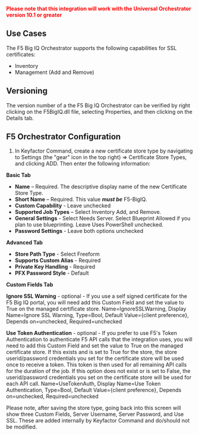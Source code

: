 <span style="color:red">**Please note that this integration will work with the Universal Orchestrator version 10.1 or greater**</span>

## Use Cases

The F5 Big IQ Orchestrator supports the following capabilities for SSL certificates:

- Inventory
- Management (Add and Remove)


## Versioning

The version number of a the F5 Big IQ Orchestrator can be verified by right clicking on the F5BigIQ.dll file, selecting Properties, and then clicking on the Details tab.


## F5 Orchestrator Configuration

1. In Keyfactor Command, create a new certificate store type by navigating to Settings (the "gear" icon in the top right) => Certificate Store Types, and clicking ADD.  Then enter the following information:

**Basic Tab**
- **Name** – Required. The descriptive display name of the new Certificate Store Type.
- **Short Name** – Required. This value ***must be*** F5-BigIQ.
- **Custom Capability** - Leave unchecked
- **Supported Job Types** – Select Inventory Add, and Remove.
- **General Settings** - Select Needs Server.  Select Blueprint Allowed if you plan to use blueprinting.  Leave Uses PowerShell unchecked.
- **Password Settings** - Leave both options unchecked

**Advanced Tab**
- **Store Path Type** - Select Freeform
- **Supports Custom Alias** - Required
- **Private Key Handling** - Required
- **PFX Password Style** - Default

**Custom Fields Tab**

**Ignore SSL Warning** - optional - If you use a self signed certificate for the F5 Big IQ portal, you will need add this Custom Field and set the value to True on the managed certificate store.  Name=IgnoreSSLWarning, Display Name=Ignore SSL Warning, Type=Bool, Default Value={client preference}, Depends on=unchecked, Required=unchecked

**Use Token Authentication** - optional - If you prefer to use F5's Token Authentication to authenticate F5 API calls that the integration uses, you will need to add this Custom Field and set the value to True on the managed certificate store.  If this exists and is set to True for the store, the store userid/password credentials you set for the certificate store will be used once to receive a token.  This token is then used for all remaining API calls for the duration of the job.  If this option does not exist or is set to False, the userid/password credentials you set on the certificate store will be used for each API call.  Name=UseTokenAuth, Display Name=Use Token Authentication, Type=Bool, Default Value={client preference}, Depends on=unchecked, Required=unchecked

Please note, after saving the store type, going back into this screen will show three Custom Fields, Server Username, Server Password, and Use SSL.  These are added internally by Keyfactor Command and do/should not be modified.

